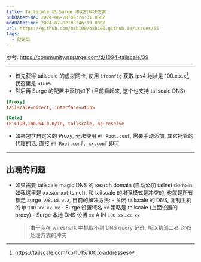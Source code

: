 ```yaml
---
title: Tailscale 和 Surge 冲突的解决方案
pubDatetime: 2024-06-28T08:24:31.000Z
modDatetime: 2024-07-02T08:46:19.000Z
url: https://github.com/bxb100/bxb100.github.io/issues/55
tags:
  - 就是玩
---
```


参考: https://community.nssurge.com/d/1094-tailscale/39

---

- 首先获得 tailscale 的虚拟网卡, 使用 `ifconfig` 获取 ipv4 地址是 100.x.x.x[^1], 我这里是 `utun5`
- 然后再 Surge 的配置中添加如下 (目前看起来, 这个也支持 tailscale DNS)

```conf
[Proxy]
tailscale=direct, interface=utun5

[Rule]
IP-CIDR,100.64.0.0/10, tailscale, no-resolve
```

- 如果包含自定义的 Proxy, 无法使用 `#! Root.conf`, 需要手动添加, 其它托管的代理的话, 直接 `#! Root.conf, xx.conf` 即可

---

<a id='issuecomment-2196467119'></a>

## 出现的问题

- 如果需要 tailscale magic DNS 的 search domain (自动添加 tailnet domain 如我这里是 xx.sxx-xxt.ts.net), 和 tailscale 的增强模式是冲突的, 也就是所有都走 surge `198.18.0.2`, 目前的解决方法: - 关闭 tailscale 的 DNS, 复制主机的 ip `100.xx.xx.xx` - Surge 设置域名 `xx` 策略是 tailscale (上面设置的 proxy) - Surge 本地 DNS 设置 `xx` A IN `100.xx.xx.xx`
  > 由于我在 wireshark 中抓取不到 DNS query 记录, 所以猜测二者 DNS 处理方式的冲突

[^1]: https://tailscale.com/kb/1015/100.x-addresses
